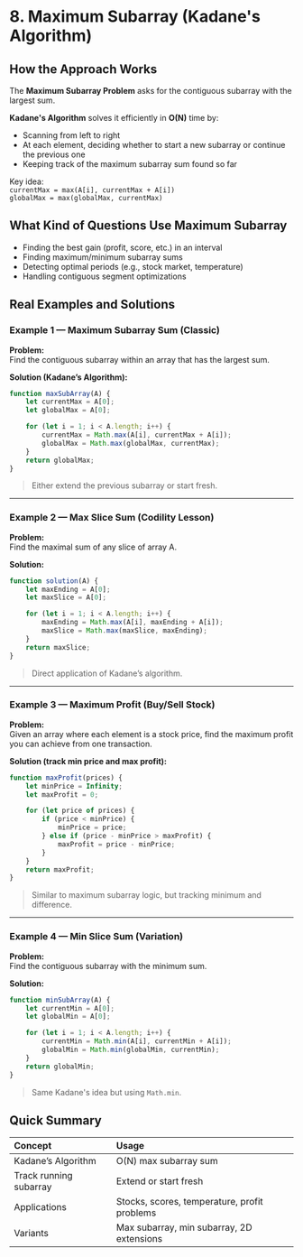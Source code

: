 # 8. Maximum Subarray (Kadane's Algorithm)

## How the Approach Works

The **Maximum Subarray Problem** asks for the contiguous subarray with the largest sum.

**Kadane's Algorithm** solves it efficiently in **O(N)** time by:
- Scanning from left to right
- At each element, deciding whether to start a new subarray or continue the previous one
- Keeping track of the maximum subarray sum found so far

Key idea:  
`currentMax = max(A[i], currentMax + A[i])`  
`globalMax = max(globalMax, currentMax)`

## What Kind of Questions Use Maximum Subarray

- Finding the best gain (profit, score, etc.) in an interval
- Finding maximum/minimum subarray sums
- Detecting optimal periods (e.g., stock market, temperature)
- Handling contiguous segment optimizations

## Real Examples and Solutions

### Example 1 — Maximum Subarray Sum (Classic)

**Problem:**  
Find the contiguous subarray within an array that has the largest sum.

**Solution (Kadane’s Algorithm):**

```javascript
function maxSubArray(A) {
    let currentMax = A[0];
    let globalMax = A[0];

    for (let i = 1; i < A.length; i++) {
        currentMax = Math.max(A[i], currentMax + A[i]);
        globalMax = Math.max(globalMax, currentMax);
    }
    return globalMax;
}
```
> Either extend the previous subarray or start fresh.

---

### Example 2 — Max Slice Sum (Codility Lesson)

**Problem:**  
Find the maximal sum of any slice of array A.

**Solution:**

```javascript
function solution(A) {
    let maxEnding = A[0];
    let maxSlice = A[0];

    for (let i = 1; i < A.length; i++) {
        maxEnding = Math.max(A[i], maxEnding + A[i]);
        maxSlice = Math.max(maxSlice, maxEnding);
    }
    return maxSlice;
}
```
> Direct application of Kadane’s algorithm.

---

### Example 3 — Maximum Profit (Buy/Sell Stock)

**Problem:**  
Given an array where each element is a stock price, find the maximum profit you can achieve from one transaction.

**Solution (track min price and max profit):**

```javascript
function maxProfit(prices) {
    let minPrice = Infinity;
    let maxProfit = 0;

    for (let price of prices) {
        if (price < minPrice) {
            minPrice = price;
        } else if (price - minPrice > maxProfit) {
            maxProfit = price - minPrice;
        }
    }
    return maxProfit;
}
```
> Similar to maximum subarray logic, but tracking minimum and difference.

---

### Example 4 — Min Slice Sum (Variation)

**Problem:**  
Find the contiguous subarray with the minimum sum.

**Solution:**

```javascript
function minSubArray(A) {
    let currentMin = A[0];
    let globalMin = A[0];

    for (let i = 1; i < A.length; i++) {
        currentMin = Math.min(A[i], currentMin + A[i]);
        globalMin = Math.min(globalMin, currentMin);
    }
    return globalMin;
}
```
> Same Kadane's idea but using `Math.min`.

## Quick Summary

| Concept | Usage |
|:--------|:------|
| Kadane’s Algorithm | O(N) max subarray sum |
| Track running subarray | Extend or start fresh |
| Applications | Stocks, scores, temperature, profit problems |
| Variants | Max subarray, min subarray, 2D extensions |
